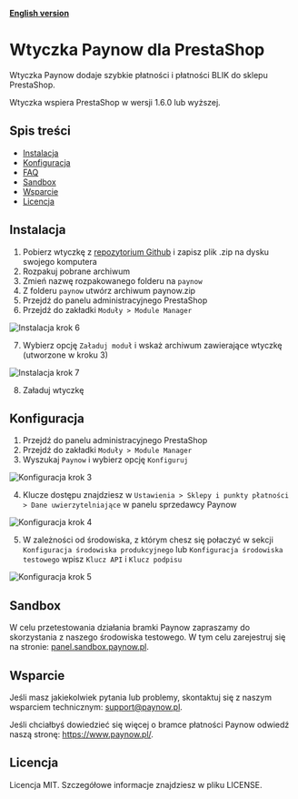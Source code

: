 [**English version**][ext0]
# Wtyczka Paynow dla PrestaShop 

Wtyczka Paynow dodaje szybkie płatności i płatności BLIK do sklepu PrestaShop.

Wtyczka wspiera PrestaShop w wersji 1.6.0 lub wyższej.

## Spis treści
* [Instalacja](#instalacja)
* [Konfiguracja](#konfiguracja)
* [FAQ](#FAQ)
* [Sandbox](#sandbox)
* [Wsparcie](#wsparcie)
* [Licencja](#licencja)

## Instalacja
1. Pobierz wtyczkę z [repozytorium Github][ext1] i zapisz plik .zip na dysku swojego komputera
2. Rozpakuj pobrane archiwum
3. Zmień nazwę rozpakowanego folderu na `paynow` 
4. Z folderu `paynow` utwórz archiwum paynow.zip
5. Przejdź do panelu administracyjnego PrestaShop
6. Przejdź do zakładki `Moduły > Module Manager`

![Instalacja krok 6][ext3]

7. Wybierz opcję `Załaduj moduł` i wskaż archiwum zawierające wtyczkę (utworzone w kroku 3)

![Instalacja krok 7][ext4]

8. Załaduj wtyczkę

## Konfiguracja
1. Przejdź do panelu administracyjnego PrestaShop
2. Przejdź do zakładki `Moduły > Module Manager`
3. Wyszukaj `Paynow` i wybierz opcję `Konfiguruj`

![Konfiguracja krok 3][ext5]

4. Klucze dostępu znajdziesz w `Ustawienia > Sklepy i punkty płatności > Dane uwierzytelniające` w panelu sprzedawcy Paynow

![Konfiguracja krok 4][ext6]

5. W zależności od środowiska, z którym chesz się połaczyć w sekcji `Konfiguracja środowiska produkcyjnego` lub `Konfiguracja środowiska testowego` wpisz `Klucz API` i `Klucz podpisu` 

![Konfiguracja krok 5][ext7]

## Sandbox
W celu przetestowania działania bramki Paynow zapraszamy do skorzystania z naszego środowiska testowego. W tym celu zarejestruj się na stronie: [panel.sandbox.paynow.pl][ext2]. 

## Wsparcie
Jeśli masz jakiekolwiek pytania lub problemy, skontaktuj się z naszym wsparciem technicznym: support@paynow.pl.

Jeśli chciałbyś dowiedzieć się więcej o bramce płatności Paynow odwiedź naszą stronę: https://www.paynow.pl/.

## Licencja
Licencja MIT. Szczegółowe informacje znajdziesz w pliku LICENSE.

[ext0]: README.EN.md
[ext1]: https://github.com/pay-now/paynow-prestashop/releases/latest
[ext2]: https://panel.sandbox.paynow.pl/auth/register
[ext3]: instruction/step1.png
[ext4]: instruction/step2.png
[ext5]: instruction/step3.png
[ext6]: instruction/step4.png
[ext7]: instruction/step5.png